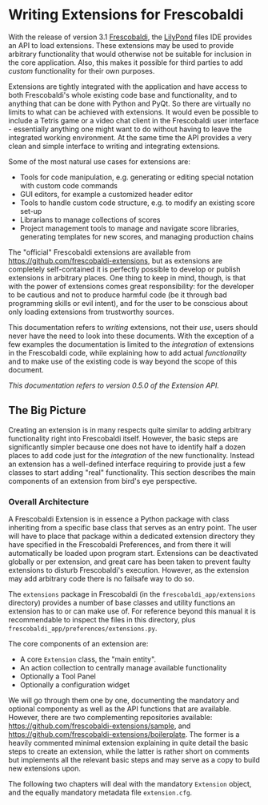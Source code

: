 # Writing Extensions for Frescobaldi

With the release of version 3.1 [Frescobaldi](http://frescobaldi.org), the [LilyPond](http://lilypond.org)
files IDE provides an API to load extensions.  These extensions may be used to provide arbitrary functionality
that would otherwise not be suitable for inclusion in the core application.  Also, this makes it possible for
third parties to add *custom* functionality for their own purposes.

Extensions are tightly integrated with the application and have access to both Frescobaldi's whole
existing code base and functionality, and to anything that can be done with Python and PyQt. So there
are virtually no limits to what can be achieved with extensions.  It would even be possible to include
a Tetris game or a video chat client in the Frescobaldi user interface - essentially anything one might
want to do without having to leave the integrated working environment.  At the same time the API provides
a very clean and simple interface to writing and integrating extensions.

Some of the most natural use cases for extensions are:

* Tools for code manipulation, e.g. generating or editing special notation with custom code commands
* GUI editors, for example a customized header editor
* Tools to handle custom code structure, e.g. to modify an existing score set-up
* Librarians to manage collections of scores
* Project management tools to manage and navigate score libraries, generating templates
  for new scores, and managing production chains

The "official" Frescobaldi extensions are available from https://github.com/frescobaldi-extensions,
but as extensions are completely self-contained it is perfectly possible to develop or publish
extensions in arbitrary places.  One thing to keep in mind, though, is that with the power of
extensions comes great responsibility: for the developer to be cautious and not to produce
harmful code (be it through bad programming skills or evil intent), and for the user to be conscious
about only loading extensions from trustworthy sources.

This documentation refers to *writing* extensions, not their *use*, users should never have the need
to look into these documents.  With the exception of a few examples the documentation is limited to
the *integration* of extensions in the Frescobaldi code, while explaining how to add actual
*functionality* and to make use of the existing code is way beyond the scope of this document.

*This documentation refers to version 0.5.0 of the Extension API.*

## The Big Picture

Creating an extension is in many respects quite similar to adding arbitrary functionality right into
Frescobaldi itself.  However, the basic steps are significantly simpler because one does not have to
identify half a dozen places to add code just for the *integration* of the new functionality.  Instead
an extension has a well-defined interface requiring to provide just a few classes to start adding
"real" functionality.  This section describes the main components of an extension from bird's eye
perspective.


### Overall Architecture

A Frescobaldi Extension is in essence a Python package with class inheriting from a specific base
class that serves as an entry point.  The user will have to place that package within a dedicated
extension directory they have specified in the Frescobaldi Preferences, and from there it will
automatically be loaded upon program start.  Extensions can be deactivated globally or per
extension, and great care has been taken to prevent faulty extensions to disturb Frescobaldi's
execution.  However, as the extension may add arbitrary code there is no failsafe way to do
so.

The `extensions` package in Frescobaldi (in the `frescobaldi_app/extensions` directory) provides
a number of base classes and utility functions an extension has to or can make use of.  For
reference beyond this manual it is recommendable to inspect the files in this directory, plus
`frescobaldi_app/preferences/extensions.py`.

The core components of an extension are:

* A core `Extension` class, the "main entity".
* An action collection to centrally manage available functionality
* Optionally a Tool Panel
* Optionally a configuration widget

We will go through them one by one, documenting the mandatory and optional componenty as well
as the API functions that are available.  However, there are two complementing repositories
available: https://github.com/frescobaldi-extensions/sample,
and https://github.com/frescobaldi-extensions/boilerplate.  The former is a heavily commented
minimal extension explaining in quite detail the basic steps to create an extension, while
the latter is rather short on comments but implements all the relevant basic steps and may
serve as a copy to build new extensions upon.

The following two chapters will deal with the mandatory `Extension` object, and the equally
mandatory metadata file `extension.cfg`.
